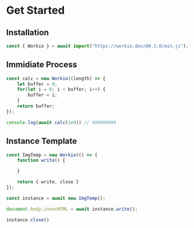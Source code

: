 # Get Started

## Installation

```javascript
const { Workio } = await import("https://workio.dev/@0.1.0/min.js");
```

## Immidiate Process
```javascript
const calc = new Workio((length) => {
	let buffer = 0;
	for(let i = 0; i < buffer; i++) {
		buffer = i;
	}
	return buffer;
});

console.log(await calc(1e9)) // 999999999
```

## Instance Template
```javascript
const ImgTemp = new Workio(() => {
	function write() {

	}

	return { write, close }
});

const instance = await new ImgTemp();

document.body.innerHTML = await instance.write();

instance.close()
```